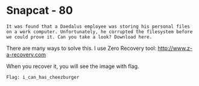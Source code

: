 # Snapcat - 80

```
It was found that a Daedalus employee was storing his personal files on a work computer. Unfortunately, he corrupted the filesystem before we could prove it. Can you take a look? Download here.
```

There are many ways to solve this. 
I use Zero Recovery tool:
http://www.z-a-recovery.com

When you recover it, you will see the image with flag.

```
Flag: i_can_has_cheezburger
```


